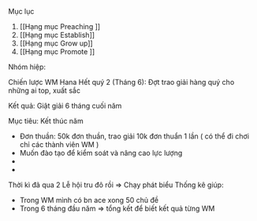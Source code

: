
Mục lục
1. [[Hạng mục Preaching ]]
2. [[Hạng mục Establish]]
3. [[Hạng mục Grow up]]
4. [[Hạng mục Promote ]]


Nhóm hiệp:

Chiến lược WM Hana
Hết quý 2 (Tháng 6): Đợt trao giải hàng quý cho những ai top, xuất sắc

Kết quả: Giật giải 6 tháng cuối năm 

Mục tiêu: Kết thúc năm
- Đơn thuần: 50k đơn thuần, trao giải 10k đơn thuẩn 1 lần ( có thể đi chơi chỉ các thành viên WM )
- Muốn đào tạo để kiểm soát và nâng cao lực lượng
- 
- 
Thời kì đã qua 2 Lễ hội tru đô rồi => Chạy phát biểu 
Thống kê giúp: 
- Trong WM mình có bn ace xong 50 chủ đề  
- Trong 6 tháng đầu năm => tổng kết để biết kết quả từng WM